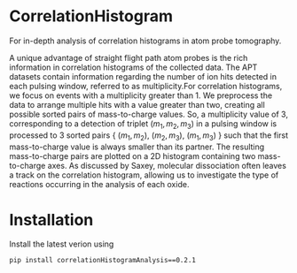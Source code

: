 # CorrelationHistogram
For in-depth analysis of correlation histograms in atom probe tomography. 

A unique advantage of straight flight path atom probes is the rich information in correlation histograms of the collected data. The APT datasets contain information regarding the number of ion hits detected in each pulsing window, referred to as multiplicity.For correlation histograms, we focus on events with a multiplicity greater than 1. We preprocess the data to arrange multiple hits with a value greater than two, creating all possible sorted pairs of mass-to-charge values. So, a multiplicity value of 3, corresponding to a detection of triplet $(m_1, m_2, m_3)$ in a pulsing window is processed to 3 sorted pairs { $(m_1, m_2)$, $(m_2, m_3)$, $(m_1, m_3)$ } such that the first mass-to-charge value is always smaller than its partner. The resulting mass-to-charge pairs are plotted on a 2D histogram containing two mass-to-charge axes. As discussed by Saxey, molecular dissociation often leaves a track on the correlation histogram, allowing us to investigate the type of reactions occurring in the analysis of each oxide.


# Installation
Install the latest verion using 
```
pip install correlationHistogramAnalysis==0.2.1
```
